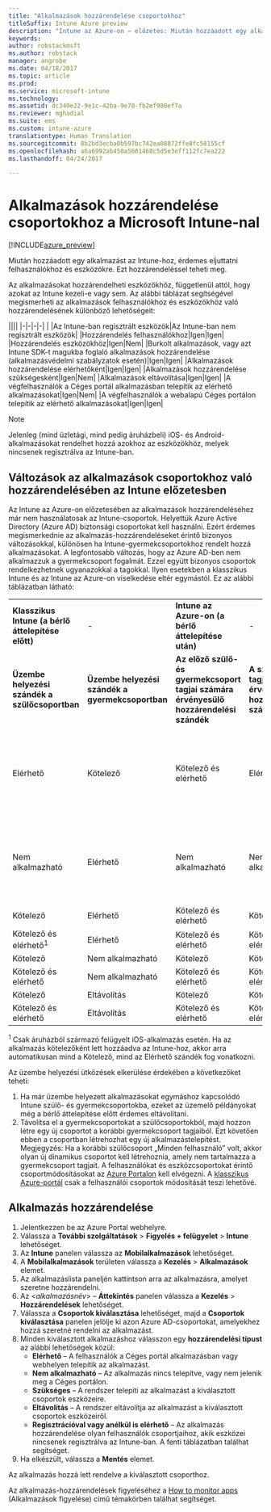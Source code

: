 ```yaml
---
title: "Alkalmazások hozzárendelése csoportokhoz"
titleSuffix: Intune Azure preview
description: "Intune az Azure-on – előzetes: Miután hozzáadott egy alkalmazást az Intune-hoz, érdemes hozzárendelni felhasználók vagy eszközök csoportjaihoz."
keywords: 
author: robstackmsft
ms.author: robstack
manager: angrobe
ms.date: 04/18/2017
ms.topic: article
ms.prod: 
ms.service: microsoft-intune
ms.technology: 
ms.assetid: dc349e22-9e1c-42ba-9e70-fb2ef980ef7a
ms.reviewer: mghadial
ms.suite: ems
ms.custom: intune-azure
translationtype: Human Translation
ms.sourcegitcommit: 8b2bd3ecba0b597bc742ea08872ffe8fc58155cf
ms.openlocfilehash: a6a6992ab450a5601468c5d5e3eff112fc7ea222
ms.lasthandoff: 04/24/2017

---
```


# <a name="how-to-assign-apps-to-groups-with-microsoft-intune"></a>Alkalmazások hozzárendelése csoportokhoz a Microsoft Intune-nal

[!INCLUDE[azure_preview](../includes/azure_preview.md)]

Miután hozzáadott egy alkalmazást az Intune-hoz, érdemes eljuttatni felhasználókhoz és eszközökre. Ezt hozzárendeléssel teheti meg.

Az alkalmazásokat hozzárendelheti eszközökhöz, függetlenül attól, hogy azokat az Intune kezeli-e vagy sem. Az alábbi táblázat segítségével megismerheti az alkalmazások felhasználókhoz és eszközökhöz való hozzárendelésének különböző lehetőségeit:

||||
|-|-|-|-|
|&nbsp;|Az Intune-ban regisztrált eszközök|Az Intune-ban nem regisztrált eszközök|
|Hozzárendelés felhasználókhoz|Igen|Igen|
|Hozzárendelés eszközökhöz|Igen|Nem|
|Burkolt alkalmazások, vagy azt Intune SDK-t magukba foglaló alkalmazások hozzárendelése (alkalmazásvédelmi szabályzatok esetén)|Igen|Igen|
|Alkalmazások hozzárendelése elérhetőként|Igen|Igen|
|Alkalmazások hozzárendelése szükségesként|Igen|Nem|
|Alkalmazások eltávolítása|Igen|Igen|
|A végfelhasználók a Céges portál alkalmazásban telepítik az elérhető alkalmazásokat|Igen|Nem|
|A végfelhasználók a webalapú Céges portálon telepítik az elérhető alkalmazásokat|Igen|Igen|

> [!NOTE]
> Jelenleg (mind üzletági, mind pedig áruházbeli) iOS- és Android-alkalmazásokat rendelhet hozzá azokhoz az eszközökhöz, melyek nincsenek regisztrálva az Intune-ban.

## <a name="changes-to-how-you-assign-apps-to-groups-in-the-intune-preview"></a>Változások az alkalmazások csoportokhoz való hozzárendelésében az Intune előzetesben

Az Intune az Azure-on előzetesében az alkalmazások hozzárendeléséhez már nem használatosak az Intune-csoportok. Helyettük Azure Active Directory (Azure AD) biztonsági csoportokat kell használni. Ezért érdemes megismerkednie az alkalmazás-hozzárendeléseket érintő bizonyos változásokkal, különösen ha Intune-gyermekcsoportokhoz rendelt hozzá alkalmazásokat.
A legfontosabb változás, hogy az Azure AD-ben nem alkalmazzuk a gyermekcsoport fogalmát. Ezzel együtt bizonyos csoportok rendelkezhetnek ugyanazokkal a tagokkal. Ilyen esetekben a klasszikus Intune és az Intune az Azure-on viselkedése eltér egymástól. Ez az alábbi táblázatban látható:

||||||
|-|-|-|-|-|
|**Klasszikus Intune (a bérlő áttelepítése előtt)**|-|**Intune az Azure-on (a bérlő áttelepítése után)**|-|**További információ**|
|**Üzembe helyezési szándék a szülőcsoportban**|**Üzembe helyezési szándék a gyermekcsoportban**|**Az előző szülő- és gyermekcsoport tagjai számára érvényesülő hozzárendelési szándék**|**A szülőcsoport tagjai számára érvényesülő hozzárendelési szándék**|-|    
|Elérhető|Kötelező|Kötelező és elérhető|Elérhető|A „kötelező és elérhető” azt jelenti, hogy a kötelezőként hozzárendelt alkalmazások a Vállalati portál alkalmazásban is megjelennek.
|Nem alkalmazható|Elérhető|Nem alkalmazható|Nem alkalmazható|Megkerülő megoldás: távolítsa el a „Nem alkalmazható” üzembe helyezési szándékmegjelölést az Intune szülőcsoportból.
|Kötelező|Elérhető|Kötelező és elérhető|Kötelező|-|
|Kötelező és elérhető<sup>1</sup>|Elérhető|Kötelező és elérhető|Kötelező és elérhető|-|    
|Kötelező|Nem alkalmazható|Kötelező|Kötelező|-|    
|Kötelező és elérhető|Nem alkalmazható|Kötelező és elérhető|Kötelező és elérhető|-|    
|Kötelező|Eltávolítás|Kötelező|Kötelező|-|    
|Kötelező és elérhető|Eltávolítás|Kötelező és elérhető|Kötelező és elérhető|-|
<sup>1</sup> Csak áruházból származó felügyelt iOS-alkalmazás esetén. Ha az alkalmazás kötelezőként lett hozzáadva az Intune-hoz, akkor arra automatikusan mind a Kötelező, mind az Elérhető szándék fog vonatkozni.

Az üzembe helyezési ütközések elkerülése érdekében a következőket teheti:

1.    Ha már üzembe helyezett alkalmazásokat egymáshoz kapcsolódó Intune szülő- és gyermekcsoportokba, ezeket az üzemelő példányokat még a bérlő áttelepítése előtt érdemes eltávolítani.
2.    Távolítsa el a gyermekcsoportokat a szülőcsoportokból, majd hozzon létre egy új csoportot a korábbi gyermekcsoport tagjaiból. Ezt követően ebben a csoportban létrehozhat egy új alkalmazástelepítést.
Megjegyzés: Ha a korábbi szülőcsoport „Minden felhasználó” volt, akkor olyan új dinamikus csoportot kell létrehoznia, amely nem tartalmazza a gyermekcsoport tagjait.
A felhasználókat és eszközcsoportokat érintő csoportmódosításokat az [Azure Portalon](https://portal.azure.com/) kell elvégezni. A [klasszikus Azure-portál](https://manage.windowsazure.com/) csak a felhasználói csoportok módosítását teszi lehetővé.


## <a name="how-to-assign-an-app"></a>Alkalmazás hozzárendelése

1. Jelentkezzen be az Azure Portal webhelyre.
2. Válassza a **További szolgáltatások** > **Figyelés + felügyelet** > **Intune** lehetőséget.
3. Az **Intune** panelen válassza az **Mobilalkalmazások** lehetőséget.
1. A **Mobilalkalmazások** területen válassza a **Kezelés** > **Alkalmazások** elemet.
2. Az alkalmazáslista paneljén kattintson arra az alkalmazásra, amelyet szeretne hozzárendelni.
3. Az <*alkalmazásnév*> – **Áttekintés** panelen válassza a **Kezelés** > **Hozzárendelések** lehetőséget.
4. Válassza a **Csoportok kiválasztása** lehetőséget, majd a **Csoportok kiválasztása** panelen jelölje ki azon Azure AD-csoportokat, amelyekhez hozzá szeretné rendelni az alkalmazást.
5. Minden kiválasztott alkalmazáshoz válasszon egy **hozzárendelési típust** az alábbi lehetőségek közül:
    - **Elérhető** – A felhasználók a Céges portál alkalmazásban vagy webhelyen telepítik az alkalmazást.
    - **Nem alkalmazható** – Az alkalmazás nincs telepítve, vagy nem jelenik meg a Céges portálon.
    - **Szükséges** – A rendszer telepíti az alkalmazást a kiválasztott csoportok eszközeire.
    - **Eltávolítás** – A rendszer eltávolítja az alkalmazást a kiválasztott csoportok eszközeiről.
    - **Regisztrációval vagy anélkül is elérhető** – Az alkalmazás hozzárendelése olyan felhasználók csoportjaihoz, akik eszközei nincsenek regisztrálva az Intune-ban. A fenti táblázatban találhat segítséget.
6. Ha elkészült, válassza a **Mentés** elemet.

Az alkalmazás hozzá lett rendelve a kiválasztott csoporthoz.

Az alkalmazás-hozzárendelések figyeléséhez a [How to monitor apps](monitor-apps.md) (Alkalmazások figyelése) című témakörben találhat segítséget.

